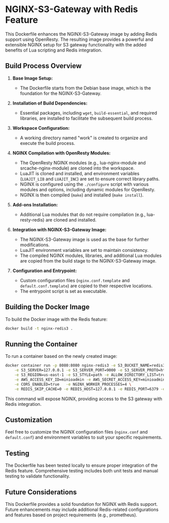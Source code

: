 # NGINX-S3-Gateway with Redis Feature

This Dockerfile enhances the NGINX-S3-Gateway image by adding Redis support using OpenResty. The resulting image provides a powerful and extensible NGINX setup for S3 gateway functionality with the added benefits of Lua scripting and Redis integration.

## Build Process Overview

1. **Base Image Setup:**
   - The Dockerfile starts from the Debian base image, which is the foundation for the NGINX-S3-Gateway.

2. **Installation of Build Dependencies:**
   - Essential packages, including `wget`, `build-essential`, and required libraries, are installed to facilitate the subsequent build process.

3. **Workspace Configuration:**
   - A working directory named "work" is created to organize and execute the build process.

4. **NGINX Compilation with OpenResty Modules:**
   - The OpenResty NGINX modules (e.g., lua-nginx-module and srcache-nginx-module) are cloned into the workspace.
   - LuaJIT is cloned and installed, and environment variables (`LUAJIT_LIB` and `LUAJIT_INC`) are set to ensure correct library paths.
   - NGINX is configured using the `./configure` script with various modules and options, including dynamic modules for OpenResty.
   - NGINX is then compiled (`make`) and installed (`make install`).

5. **Add-ons Installation:**
   - Additional Lua modules that do not require compilation (e.g., lua-resty-redis) are cloned and installed.

6. **Integration with NGINX-S3-Gateway Image:**
   - The NGINX-S3-Gateway image is used as the base for further modifications.
   - LuaJIT environment variables are set to maintain consistency.
   - The compiled NGINX modules, libraries, and additional Lua modules are copied from the build stage to the NGINX-S3-Gateway image.

7. **Configuration and Entrypoint:**
   - Custom configuration files (`nginx.conf.template` and `default.conf.template`) are copied to their respective locations.
   - The entrypoint script is set as executable.

## Building the Docker Image

To build the Docker image with the Redis feature:

```bash
docker build -t nginx-redis3 .
```

## Running the Container

To run a container based on the newly created image:

```bash
docker container run -p 8080:8080 nginx-redis3 -e S3_BUCKET_NAME=redis3 \
    -e S3_SERVER=127.0.0.1 -e S3_SERVER_PORT=9000 -e S3_SERVER_PROTO=http \
    -e S3_REGION=us-east-1 -e S3_STYLE=path -e ALLOW_DIRECTORY_LIST=true -e AWS_SIGS_VERSION=4 \
    -e AWS_ACCESS_KEY_ID=minioadmin -e AWS_SECRET_ACCESS_KEY=minioadmin \
    -e CORS_ENABLED=true   -e NGINX_WORKER_PROCESSES=4 \
    -e REDIS_SKIP_CACHE=0 -e REDIS_HOST=127.0.0.1 -e REDIS_PORT=6379 -e REDIS_CACHE_EXPIRATION_TIME=1000
```

This command will expose NGINX, providing access to the S3 gateway with Redis integration.

## Customization

Feel free to customize the NGINX configuration files (`nginx.conf` and `default.conf`) and environment variables to suit your specific requirements.

## Testing

The Dockerfile has been tested locally to ensure proper integration of the Redis feature. Comprehensive testing includes both unit tests and manual testing to validate functionality.

## Future Considerations

This Dockerfile provides a solid foundation for NGINX with Redis support. Future enhancements may include additional Redis-related configurations and features based on project requirements (e.g., prometheus).
